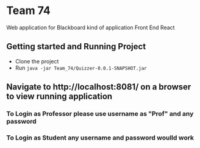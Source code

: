 # Team 74
Web application for Blackboard kind of application
Front End React

## Getting started and Running Project
  - Clone the project
  - Run ``` java -jar Team_74/Quizzer-0.0.1-SNAPSHOT.jar ```

## Navigate to http://localhost:8081/ on a browser to view running application

### To Login as Professor please use username as "Prof" and any password
### To Login as Student any username and password woulld work

